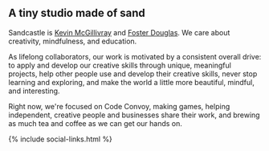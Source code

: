 ## A tiny studio made of sand

Sandcastle is [Kevin McGillivray](http://twitter.com/kev_mcg) and [Foster Douglas](http://twitter.com/_fosterdouglas). We care about creativity, mindfulness, and education.

As lifelong collaborators, our work is motivated by a consistent overall drive: to apply and develop our creative skills through unique, meaningful projects, help other people use and develop their creative skills, never stop learning and exploring, and make the world a little more beautiful, mindful, and interesting.

Right now, we're focused on Code Convoy, making games, helping independent, creative people and businesses share their work, and brewing as much tea and coffee as we can get our hands on.

{% include social-links.html %}
